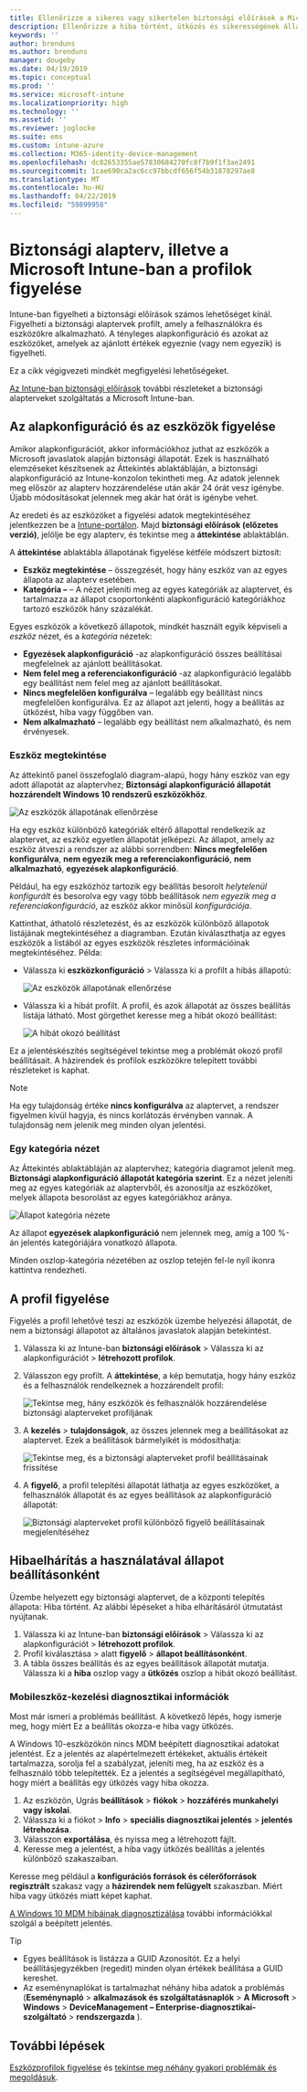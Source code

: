 ```yaml
---
title: Ellenőrizze a sikeres vagy sikertelen biztonsági előírások a Microsoft Intune – Azure |} A Microsoft Docs
description: Ellenőrizze a hiba történt, ütközés és sikerességének állapotát, amikor a biztonsági előírások telepítése felhasználók és eszközök a Microsoft Intune mobileszköz-kezelést. Hibaelhárítás a naplókba, és a jelentési szolgáltatások használatával az Intune-ban való használatáról.
keywords: ''
author: brenduns
ms.author: brenduns
manager: dougeby
ms.date: 04/19/2019
ms.topic: conceptual
ms.prod: ''
ms.service: microsoft-intune
ms.localizationpriority: high
ms.technology: ''
ms.assetid: ''
ms.reviewer: joglocke
ms.suite: ems
ms.custom: intune-azure
ms.collection: M365-identity-device-management
ms.openlocfilehash: dc82653355ae57830684270fc8f7b9f1f3ae2491
ms.sourcegitcommit: 1cae690ca2ac6cc97bbcdf656f54b31878297ae8
ms.translationtype: MT
ms.contentlocale: hu-HU
ms.lasthandoff: 04/22/2019
ms.locfileid: "59899958"
---
```

# <a name="monitor-security-baseline-and-profiles-in-microsoft-intune"></a>Biztonsági alapterv, illetve a Microsoft Intune-ban a profilok figyelése  

Intune-ban figyelheti a biztonsági előírások számos lehetőséget kínál. Figyelheti a biztonsági alaptervek profilt, amely a felhasználókra és eszközökre alkalmazható. A tényleges alapkonfiguráció és azokat az eszközöket, amelyek az ajánlott értékek egyeznie (vagy nem egyezik) is figyelheti.

Ez a cikk végigvezeti mindkét megfigyelési lehetőségeket.

[Az Intune-ban biztonsági előírások](security-baselines.md) további részleteket a biztonsági alapterveket szolgáltatás a Microsoft Intune-ban.

## <a name="monitor-the-baseline-and-your-devices"></a>Az alapkonfiguráció és az eszközök figyelése  

Amikor alapkonfigurációt, akkor információkhoz juthat az eszközök a Microsoft javaslatok alapján biztonsági állapotát. Ezek is használható elemzéseket készítsenek az Áttekintés ablaktábláján, a biztonsági alapkonfiguráció az Intune-konzolon tekintheti meg.  Az adatok jelennek meg először az alapterv hozzárendelése után akár 24 órát vesz igénybe. Újabb módosításokat jelennek meg akár hat órát is igénybe vehet.  

Az eredeti és az eszközöket a figyelési adatok megtekintéséhez jelentkezzen be a [Intune-portálon](https://aka.ms/intuneportal). Majd **biztonsági előírások (előzetes verzió)**, jelölje be egy alapterv, és tekintse meg a **áttekintése** ablaktáblán.

A **áttekintése** ablaktábla állapotának figyelése kétféle módszert biztosít:
- **Eszköz megtekintése** – összegzését, hogy hány eszköz van az egyes állapota az alapterv esetében.  
- **Kategória –** – A nézet jeleníti meg az egyes kategóriák az alaptervet, és tartalmazza az állapot csoportonkénti alapkonfiguráció kategóriákhoz tartozó eszközök hány százalékát. 

Egyes eszközök a következő állapotok, mindkét használt egyik képviseli a *eszköz* nézet, és a *kategória* nézetek:  
- **Egyezések alapkonfiguráció** -az alapkonfiguráció összes beállításai megfelelnek az ajánlott beállításokat.
- **Nem felel meg a referenciakonfiguráció** -az alapkonfiguráció legalább egy beállítást nem felel meg az ajánlott beállításokat.
- **Nincs megfelelően konfigurálva** – legalább egy beállítást nincs megfelelően konfigurálva. Ez az állapot azt jelenti, hogy a beállítás az ütközést, hiba vagy függőben van.
- **Nem alkalmazható** – legalább egy beállítást nem alkalmazható, és nem érvényesek.


### <a name="device-view"></a>Eszköz megtekintése
Az áttekintő panel összefoglaló diagram-alapú, hogy hány eszköz van egy adott állapotát az alaptervhez; **Biztonsági alapkonfiguráció állapotát hozzárendelt Windows 10 rendszerű eszközökhöz**.  

![Az eszközök állapotának ellenőrzése](./media/security-baselines-monitor/overview.png)

Ha egy eszköz különböző kategóriák eltérő állapottal rendelkezik az alaptervet, az eszköz egyetlen állapotát jelképezi. Az állapot, amely az eszköz átveszi a rendszer az alábbi sorrendben: **Nincs megfelelően konfigurálva**, **nem egyezik meg a referenciakonfiguráció**, **nem alkalmazható**, **egyezések alapkonfiguráció**.  

Például, ha egy eszközhöz tartozik egy beállítás besorolt *helytelenül konfigurált* és besorolva egy vagy több beállítások *nem egyezik meg a referenciakonfiguráció*, az eszköz akkor minősül *konfigurációja*.  

Kattinthat, áthatoló részletezést, és az eszközök különböző állapotok listájának megtekintéséhez a diagramban. Ezután kiválaszthatja az egyes eszközök a listából az egyes eszközök részletes információinak megtekintéséhez. Példa:
- Válassza ki **eszközkonfiguráció** > Válassza ki a profilt a hibás állapotú:

  ![Az eszközök állapotának ellenőrzése](./media/security-baselines-monitor/device-configuration-profile-list.png)

- Válassza ki a hibát profilt. A profil, és azok állapotát az összes beállítás listája látható. Most görgethet keresse meg a hibát okozó beállítást:

  ![A hibát okozó beállítást](./media/security-baselines-monitor/profile-with-error-status.png)

Ez a jelentéskészítés segítségével tekintse meg a problémát okozó profil beállításait. A házirendek és profilok eszközökre telepített további részleteket is kaphat.

> [!NOTE]
> Ha egy tulajdonság értéke **nincs konfigurálva** az alaptervet, a rendszer figyelmen kívül hagyja, és nincs korlátozás érvényben vannak. A tulajdonság nem jelenik meg minden olyan jelentési.

### <a name="per-category-view"></a>Egy kategória nézet
Az Áttekintés ablaktábláján az alaptervhez; kategória diagramot jelenít meg. **Biztonsági alapkonfiguráció állapotát kategória szerint**.  Ez a nézet jeleníti meg az egyes kategóriák az alaptervből, és azonosítja az eszközöket, melyek állapota besorolást az egyes kategóriákhoz aránya. 
 
![Állapot kategória nézete](./media/security-baselines-monitor/monitor-baseline-per-category.png)

Az állapot **egyezések alapkonfiguráció** nem jelennek meg, amíg a 100 %-án jelentés kategóriájára vonatkozó állapota.   

Minden oszlop-kategória nézetében az oszlop tetején fel-le nyíl ikonra kattintva rendezheti.  


## <a name="monitor-the-profile"></a>A profil figyelése

Figyelés a profil lehetővé teszi az eszközök üzembe helyezési állapotát, de nem a biztonsági állapotot az általános javaslatok alapján betekintést.

1. Válassza ki az Intune-ban **biztonsági előírások** > Válassza ki az alapkonfigurációt > **létrehozott profilok**.

2. Válasszon egy profilt. A **áttekintése**, a kép bemutatja, hogy hány eszköz és a felhasználók rendelkeznek a hozzárendelt profil:

    ![Tekintse meg, hány eszközök és felhasználók hozzárendelése biztonsági alapterveket profiljának](./media/security-baselines-monitor/existing-profile-overview.png)

3. A **kezelés** > **tulajdonságok**, az összes jelennek meg a beállításokat az alaptervet. Ezek a beállítások bármelyikét is módosíthatja:

    ![Tekintse meg, és a biztonsági alapterveket profil beállításainak frissítése](./media/security-baselines-monitor/manage-settings.png)

4. A **figyelő**, a profil telepítési állapotát láthatja az egyes eszközöket, a felhasználók állapotát és az egyes beállítások az alapkonfiguráció állapotát:

    ![Biztonsági alapterveket profil különböző figyelő beállításainak megjelenítéséhez](./media/security-baselines-monitor/monitor-status-options.png)

## <a name="troubleshoot-using-per-setting-status"></a>Hibaelhárítás a használatával állapot beállításonként

Üzembe helyezett egy biztonsági alaptervet, de a központi telepítés állapota: Hiba történt. Az alábbi lépéseket a hiba elhárításáról útmutatást nyújtanak.

1. Válassza ki az Intune-ban **biztonsági előírások** > Válassza ki az alapkonfigurációt > **létrehozott profilok**.
2. Profil kiválasztása > alatt **figyelő** > **állapot beállításonként**.
3. A tábla összes beállítás és az egyes beállítások állapotát mutatja. Válassza ki a **hiba** oszlop vagy a **ütközés** oszlop a hibát okozó beállítást.

### <a name="mdm-diagnostic-information"></a>Mobileszköz-kezelési diagnosztikai információk

Most már ismeri a problémás beállítást. A következő lépés, hogy ismerje meg, hogy miért Ez a beállítás okozza-e hiba vagy ütközés. 

A Windows 10-eszközökön nincs MDM beépített diagnosztikai adatokat jelentést. Ez a jelentés az alapértelmezett értékeket, aktuális értékeit tartalmazza, sorolja fel a szabályzat, jeleníti meg, ha az eszköz és a felhasználó több telepítették. Ez a jelentés a segítségével megállapítható, hogy miért a beállítás egy ütközés vagy hiba okozza.

1. Az eszközön, Ugrás **beállítások** > **fiókok** > **hozzáférés munkahelyi vagy iskolai**.
2. Válassza ki a fiókot > **Info** > **speciális diagnosztikai jelentés** > **jelentés létrehozása**.
3. Válasszon **exportálása**, és nyissa meg a létrehozott fájlt.
4. Keresse meg a jelentést, a hiba vagy ütközés beállítás a jelentés különböző szakaszaiban.

  Keresse meg például a **konfigurációs források és célerőforrások regisztrált** szakasz vagy a **házirendek nem felügyelt** szakaszban. Miért hiba vagy ütközés miatt képet kaphat.

[A Windows 10 MDM hibáinak diagnosztizálása](https://docs.microsoft.com/windows/client-management/mdm/diagnose-mdm-failures-in-windows-10) további információkkal szolgál a beépített jelentés.

> [!TIP]
> - Egyes beállítások is listázza a GUID Azonosítót. Ez a helyi beállításjegyzékben (regedit) minden olyan értékek beállítása a GUID kereshet.
> - Az eseménynaplókat is tartalmazhat néhány hiba adatok a problémás (**Eseménynapló** > **alkalmazások és szolgáltatásnaplók**  >   **A Microsoft** > **Windows** > **DeviceManagement – Enterprise-diagnosztikai-szolgáltató** > **rendszergazda** ).

## <a name="next-steps"></a>További lépések

[Eszközprofilok figyelése](device-profile-monitor.md) és [tekintse meg néhány gyakori problémák és megoldásuk](device-profile-troubleshoot.md).
